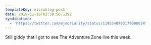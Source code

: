 ```yaml
---
templateKey: microblog-post
date: 2019-11-16T03:39:56.139Z
syndication:
  - 'https://twitter.com/mjmoriarity/status/1195548793179000834'
---
```


Still giddy that I got to see The Adventure Zone live this week.
